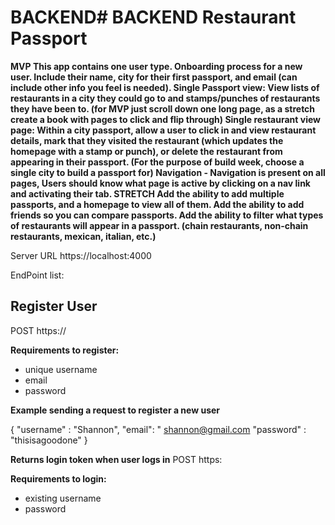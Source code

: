 # BACKEND# BACKEND Restaurant Passport
**MVP
This app contains one user type.
Onboarding process for a new user. Include their name, city for their first passport, and email (can include other info you feel is needed).
Single Passport view: View lists of restaurants in a city they could go to and stamps/punches of restaurants they have been to. (for MVP just scroll down one long page, as a stretch create a book with pages to click and flip through)
Single restaurant view page:  Within a city passport, allow a user to click in and view restaurant details, mark that they visited the restaurant (which updates the homepage with a stamp or punch), or delete the restaurant from appearing in their passport.
(For the purpose of build week, choose a single city to build a passport for)
Navigation - Navigation is present on all pages, Users should know what page is active by clicking on a nav link and activating their tab.
STRETCH
Add the ability to add multiple passports, and a homepage to view all of them. Add the ability to add friends so you can compare passports. Add the ability to filter what types of restaurants will appear in a passport. (chain restaurants, non-chain restaurants, mexican, italian, etc.)**

Server URL
https://localhost:4000

EndPoint list:

## Register User
POST https://

**Requirements to register:**
- unique username
- email
- password

**Example sending a request to register a new user**

{   "username" : "Shannon",
    "email": " shannon@gmail.com
    "password" : "thisisagoodone"
}

**Returns login token when user logs in**
POST https:

**Requirements to login:**
- existing username
- password




